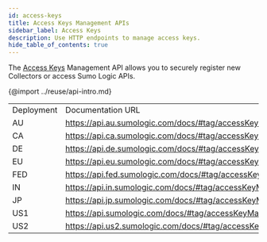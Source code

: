 ```yaml
---
id: access-keys
title: Access Keys Management APIs
sidebar_label: Access Keys
description: Use HTTP endpoints to manage access keys.
hide_table_of_contents: true
---
```


The [Access Keys](/docs/manage/security/access-keys) Management API allows you to securely register new Collectors or access Sumo Logic APIs.

{@import ../reuse/api-intro.md}

<table>
  <tr>
   <td>Deployment
   </td>
   <td>Documentation URL
   </td>
  </tr>
  <tr>
   <td>AU
   </td>
   <td><a href="https://api.au.sumologic.com/docs/#tag/accessKeyManagement">https://api.au.sumologic.com/docs/#tag/accessKeyManagement</a>
   </td>
  </tr>
  <tr>
   <td>CA
   </td>
   <td><a href="https://api.ca.sumologic.com/docs/#tag/accessKeyManagement">https://api.ca.sumologic.com/docs/#tag/accessKeyManagement</a>
   </td>
  </tr>
  <tr>
   <td>DE
   </td>
   <td><a href="https://api.de.sumologic.com/docs/#tag/accessKeyManagement">https://api.de.sumologic.com/docs/#tag/accessKeyManagement</a>
   </td>
  </tr>
  <tr>
   <td>EU
   </td>
   <td><a href="https://api.eu.sumologic.com/docs/#tag/accessKeyManagement">https://api.eu.sumologic.com/docs/#tag/accessKeyManagement</a>
   </td>
  </tr>
  <tr>
   <td>FED
   </td>
   <td><a href="https://api.fed.sumologic.com/docs/#tag/accessKeyManagement">https://api.fed.sumologic.com/docs/#tag/accessKeyManagement</a>
   </td>
  </tr>
  <tr>
   <td>IN
   </td>
   <td><a href="https://api.in.sumologic.com/docs/#tag/accessKeyManagement">https://api.in.sumologic.com/docs/#tag/accessKeyManagement</a>
   </td>
  </tr>
  <tr>
   <td>JP
   </td>
   <td><a href="https://api.jp.sumologic.com/docs/#tag/accessKeyManagement">https://api.jp.sumologic.com/docs/#tag/accessKeyManagement</a>
   </td>
  </tr>
  <tr>
   <td>US1
   </td>
   <td><a href="https://api.sumologic.com/docs/#tag/accessKeyManagement">https://api.sumologic.com/docs/#tag/accessKeyManagement</a>
   </td>
  </tr>
  <tr>
   <td>US2
   </td>
   <td><a href="https://api.us2.sumologic.com/docs/#tag/accessKeyManagement">https://api.us2.sumologic.com/docs/#tag/accessKeyManagement</a>
   </td>
  </tr>
</table>
